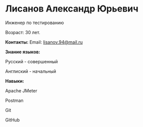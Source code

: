 # Лисанов Александр Юрьевич
Инженер по тестированию 

Возраст: 30 лет.

**Контакты:** Email: lisanov.94@mail.ru

**Знание языков:** 

Русский - совершенный

Англиский - начальный

**Навыки:**

Apache JMeter

Postman

Git

GitHub
                   



